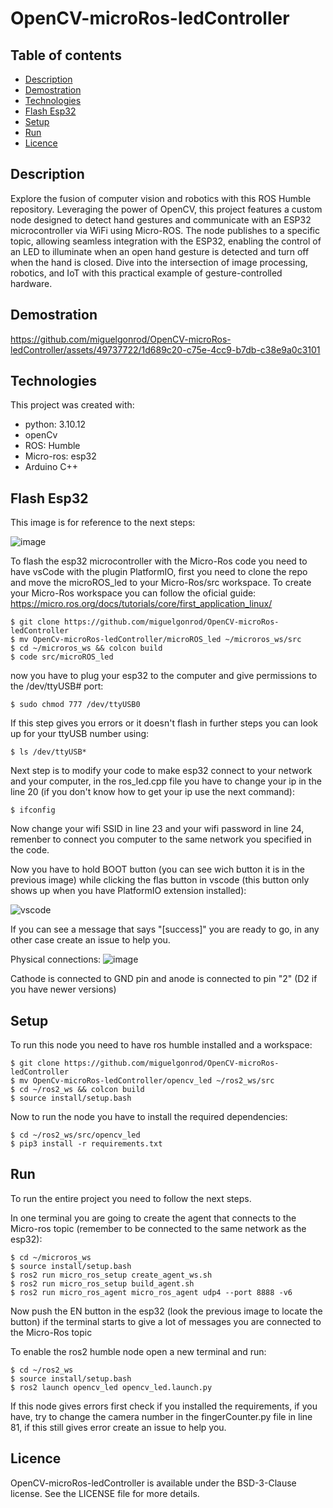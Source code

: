 # OpenCV-microRos-ledController

## Table of contents
* [Description](#description)
* [Demostration](#demostration)
* [Technologies](#technologies)
* [Flash Esp32](#flash-esp32)
* [Setup](#setup)
* [Run](#run)
* [Licence](#licence)


## Description
Explore the fusion of computer vision and robotics with this ROS Humble repository. Leveraging the power of OpenCV, this project features a custom node designed to detect hand gestures and communicate with an ESP32 microcontroller via WiFi using Micro-ROS. The node publishes to a specific topic, allowing seamless integration with the ESP32, enabling the control of an LED to illuminate when an open hand gesture is detected and turn off when the hand is closed. Dive into the intersection of image processing, robotics, and IoT with this practical example of gesture-controlled hardware.

## Demostration

https://github.com/miguelgonrod/OpenCV-microRos-ledController/assets/49737722/1d689c20-c75e-4cc9-b7db-c38e9a0c3101


## Technologies
This project was created with:
* python: 3.10.12
* openCv
* ROS: Humble
* Micro-ros: esp32
* Arduino C++


## Flash Esp32
This image is for reference to the next steps:

![image](https://github.com/miguelgonrod/OpenCV-microRos-ledController/assets/49737722/1cb9e118-9004-4f53-9843-e682e02711fb)


To flash the esp32 microcontroller with the Micro-Ros code you need to have vsCode with the plugin PlatformIO, first you need to clone the repo and move the microROS_led to your Micro-Ros/src workspace.
To create your Micro-Ros workspace you can follow the oficial guide: https://micro.ros.org/docs/tutorials/core/first_application_linux/
```
$ git clone https://github.com/miguelgonrod/OpenCV-microRos-ledController
$ mv OpenCv-microRos-ledController/microROS_led ~/microros_ws/src
$ cd ~/microros_ws && colcon build
$ code src/microROS_led
```
now you have to plug your esp32 to the computer and give permissions to the /dev/ttyUSB# port:
```
$ sudo chmod 777 /dev/ttyUSB0
```

If this step gives you errors or it doesn't flash in further steps you can look up for your ttyUSB number using:
```
$ ls /dev/ttyUSB*
```
Next step is to modify your code to make esp32 connect to your network and your computer, in the ros_led.cpp file you have to change your ip in the line 20 (if you don't know how to get your ip use the next command):
```
$ ifconfig
```
Now change your wifi SSID in line 23 and your wifi password in line 24, remenber to connect you computer to the same network you specified in the code.


Now you have to hold BOOT button (you can see wich button it is in the previous image) while clicking the flas button in vscode (this button only shows up when you have PlatformIO extension installed):

![vscode](https://github.com/miguelgonrod/OpenCV-microRos-ledController/assets/49737722/691014fe-b4bf-4477-9031-df654b96beb3)

If you can see a message that says "[success]" you are ready to go, in any other case create an issue to help you.

Physical connections:
![image](https://github.com/miguelgonrod/OpenCV-microRos-ledController/assets/49737722/c51a2ce9-372b-493d-b2e7-c23894305c52)

Cathode is connected to GND pin and anode is connected to pin "2" (D2 if you have newer versions)


## Setup
To run this node you need to have ros humble installed and a workspace:
```
$ git clone https://github.com/miguelgonrod/OpenCV-microRos-ledController
$ mv OpenCv-microRos-ledController/opencv_led ~/ros2_ws/src
$ cd ~/ros2_ws && colcon build
$ source install/setup.bash
```

Now to run the node you have to install the required dependencies:
```
$ cd ~/ros2_ws/src/opencv_led
$ pip3 install -r requirements.txt
```


## Run
To run the entire project you need to follow the next steps.

In one terminal you are going to create the agent that connects to the Micro-ros topic (remember to be connected to the same network as the esp32):
```
$ cd ~/microros_ws
$ source install/setup.bash
$ ros2 run micro_ros_setup create_agent_ws.sh
$ ros2 run micro_ros_setup build_agent.sh
$ ros2 run micro_ros_agent micro_ros_agent udp4 --port 8888 -v6
```
Now push the EN button in the esp32 (look the previous image to locate the button) if the terminal starts to give a lot of messages you are connected to the Micro-Ros topic

To enable the ros2 humble node open a new terminal and run:
```
$ cd ~/ros2_ws
$ source install/setup.bash
$ ros2 launch opencv_led opencv_led.launch.py
```
If this node gives errors first check if you installed the requirements, if you have, try to change the camera number in the fingerCounter.py file in line 81, if this still gives error create an issue to help you.


## Licence
OpenCV-microRos-ledController is available under the BSD-3-Clause license. See the LICENSE file for more details.
